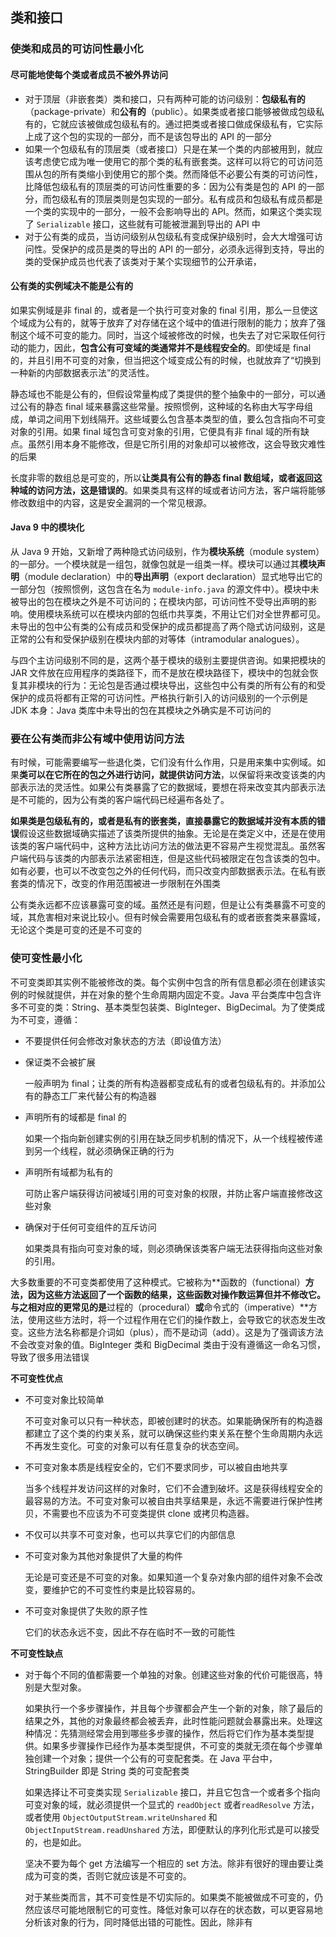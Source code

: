 ## 类和接口

### 使类和成员的可访问性最小化

#### 尽可能地使每个类或者成员不被外界访问

* 对于顶层（非嵌套类）类和接口，只有两种可能的访问级别：**包级私有的**（package-private）和**公有的**（public）。如果类或者接口能够被做成包级私有的，它就应该被做成包级私有的。通过把类或者接口做成保级私有，它实际上成了这个包的实现的一部分，而不是该包导出的 API 的一部分
* 如果一个包级私有的顶层类（或者接口）只是在某一个类的内部被用到，就应该考虑使它成为唯一使用它的那个类的私有嵌套类。这样可以将它的可访问范围从包的所有类缩小到使用它的那个类。然而降低不必要公有类的可访问性，比降低包级私有的顶层类的可访问性重要的多：因为公有类是包的 API 的一部分，而包级私有的顶层类则是包实现的一部分。私有成员和包级私有成员都是一个类的实现中的一部分，一般不会影响导出的 API。然而，如果这个类实现了 `Serializable` 接口，这些就有可能被泄漏到导出的 API 中
* 对于公有类的成员，当访问级别从包级私有变成保护级别时，会大大增强可访问性。受保护的成员是类的导出的 API 的一部分，必须永远得到支持，导出的类的受保护成员也代表了该类对于某个实现细节的公开承诺，

#### 公有类的实例域决不能是公有的

如果实例域是非 final 的，或者是一个执行可变对象的 final 引用，那么一旦使这个域成为公有的，就等于放弃了对存储在这个域中的值进行限制的能力；放弃了强制这个域不可变的能力。同时，当这个域被修改的时候，也失去了对它采取任何行动的能力，因此，**包含公有可变域的类通常并不是线程安全的**。即使域是 final 的，并且引用不可变的对象，但当把这个域变成公有的时候，也就放弃了“切换到一种新的内部数据表示法”的灵活性。

静态域也不能是公有的，但假设常量构成了类提供的整个抽象中的一部分，可以通过公有的静态 final 域来暴露这些常量。按照惯例，这种域的名称由大写字母组成，单词之间用下划线隔开。这些域要么包含基本类型的值，要么包含指向不可变对象的引用。如果 final 域包含可变对象的引用，它便具有非 final 域的所有缺点。虽然引用本身不能修改，但是它所引用的对象却可以被修改，这会导致灾难性的后果

长度非零的数组总是可变的，所以**让类具有公有的静态 final 数组域，或者返回这种域的访问方法，这是错误的**。如果类具有这样的域或者访问方法，客户端将能够修改数组中的内容，这是安全漏洞的一个常见根源。

#### Java 9 中的模块化

从 Java 9 开始，又新增了两种隐式访问级别，作为**模块系统**（module system）的一部分。一个模块就是一组包，就像包就是一组类一样。模块可以通过其**模块声明**（module declaration）中的**导出声明**（export declaration）显式地导出它的一部分包（按照惯例，这包含在名为 `module-info.java` 的源文件中）。模块中未被导出的包在模块之外是不可访问的；在模块内部，可访问性不受导出声明的影响。使用模块系统可以在模块内部的包纸巾共享类，不用让它们对全世界都可见。未导出的包中公有类的公有成员和受保护的成员都提高了两个隐式访问级别，这是正常的公有和受保护级别在模块内部的对等体（intramodular analogues）。

与四个主访问级别不同的是，这两个基于模块的级别主要提供咨询。如果把模块的 JAR 文件放在应用程序的类路径下，而不是放在模块路径下，模块中的包就会恢复其非模块的行为：无论包是否通过模块导出，这些包中公有类的所有公有的和受保护的成员将都有正常的可访问性。严格执行新引入的访问级别的一个示例是 JDK 本身：Java 类库中未导出的包在其模块之外确实是不可访问的

### 要在公有类而非公有域中使用访问方法

有时候，可能需要编写一些退化类，它们没有什么作用，只是用来集中实例域。如果**类可以在它所在的包之外进行访问，就提供访问方法**，以保留将来改变该类的内部表示法的灵活性。如果公有类暴露了它的数据域，要想在将来改变其内部表示法是不可能的，因为公有类的客户端代码已经遍布各处了。

**如果类是包级私有的，或者是私有的嵌套类，直接暴露它的数据域并没有本质的错误**假设这些数据域确实描述了该类所提供的抽象。无论是在类定义中，还是在使用该类的客户端代码中，这种方法比访问方法的做法更不容易产生视觉混乱。虽然客户端代码与该类的内部表示法紧密相连，但是这些代码被限定在包含该类的包中。如有必要，也可以不改变包之外的任何代码，而只改变内部数据表示法。在私有嵌套类的情况下，改变的作用范围被进一步限制在外围类

公有类永远都不应该暴露可变的域。虽然还是有问题，但是让公有类暴露不可变的域，其危害相对来说比较小。但有时候会需要用包级私有的或者嵌套类来暴露域，无论这个类是可变的还是不可变的

### 使可变性最小化

不可变类即其实例不能被修改的类。每个实例中包含的所有信息都必须在创建该实例的时候就提供，并在对象的整个生命周期内固定不变。Java 平台类库中包含许多不可变的类：String、基本类型包装类、BigInteger、BigDecimal。为了使类成为不可变，遵循：

* 不要提供任何会修改对象状态的方法（即设值方法）

* 保证类不会被扩展

  一般声明为 final；让类的所有构造器都变成私有的或者包级私有的。并添加公有的静态工厂来代替公有的构造器

* 声明所有的域都是 final 的

  如果一个指向新创建实例的引用在缺乏同步机制的情况下，从一个线程被传递到另一个线程，就必须确保正确的行为

* 声明所有域都为私有的

  可防止客户端获得访问被域引用的可变对象的权限，并防止客户端直接修改这些对象

* 确保对于任何可变组件的互斥访问

  如果类具有指向可变对象的域，则必须确保该类客户端无法获得指向这些对象的引用。

 大多数重要的不可变类都使用了这种模式。它被称为**函数的（functional）**方法，因为这些方法返回了一个函数的结果，这些函数对操作数运算但并不修改它。与之相对应的更常见的是**过程的（procedural）**或**命令式的（imperative）**方法，使用这些方法时，将一个过程作用在它们的操作数上，会导致它的状态发生改变。这些方法名称都是介词如（plus），而不是动词（add）。这是为了强调该方法不会改变对象的值。BigInteger 类和 BigDecimal 类由于没有遵循这一命名习惯，导致了很多用法错误

**不可变性优点**

* 不可变对象比较简单

  不可变对象可以只有一种状态，即被创建时的状态。如果能确保所有的构造器都建立了这个类的约束关系，就可以确保这些约束关系在整个生命周期内永远不再发生变化。可变的对象可以有任意复杂的状态空间。

* 不可变对象本质是线程安全的，它们不要求同步，可以被自由地共享

  当多个线程并发访问这样的对象时，它们不会遭到破坏。这是获得线程安全的最容易的方法。不可变对象可以被自由共享结果是，永远不需要进行保护性拷贝，不需要也不应该为不可变类提供 clone 或拷贝构造器。

* 不仅可以共享不可变对象，也可以共享它们的内部信息

* 不可变对象为其他对象提供了大量的构件

  无论是可变还是不可变的对象。如果知道一个复杂对象内部的组件对象不会改变，要维护它的不可变性约束是比较容易的。

* 不可变对象提供了失败的原子性

  它们的状态永远不变，因此不存在临时不一致的可能性

**不可变性缺点**

* 对于每个不同的值都需要一个单独的对象。创建这些对象的代价可能很高，特别是大型对象。

  如果执行一个多步骤操作，并且每个步骤都会产生一个新的对象，除了最后的结果之外，其他的对象最终都会被丢弃，此时性能问题就会暴露出来。处理这种情况：先猜测经常会用到哪些多步骤的操作，然后将它们作为基本类型提供。如果多步骤操作已经作为基本类型提供，不可变的类就无须在每个步骤单独创建一个对象；提供一个公有的可变配套类。在 Java 平台中，StringBuilder 即是 String 类的可变配套类

  如果选择让不可变类实现 `Serializable` 接口，并且它包含一个或者多个指向可变对象的域，就必须提供一个显式的 `readObject` 或者`readResolve` 方法，或者使用 `ObjectOutputStream.writeUnshared` 和 `ObjectInputStream.readUnshared` 方法，即便默认的序列化形式是可以接受的，也是如此。

  坚决不要为每个 get 方法编写一个相应的 set 方法。除非有很好的理由要让类成为可变的类，否则它就应该是不可变的。

  对于某些类而言，其不可变性是不切实际的。如果类不能被做成不可变的，仍然应该尽可能地限制它的可变性。降低对象可以存在的状态数，可以更容易地分析该对象的行为，同时降低出错的可能性。因此，除非有